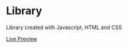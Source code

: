 # Library

Library created with Javascript, HTML and CSS

[Live Preview](https://developing-alex.github.io/Library/)